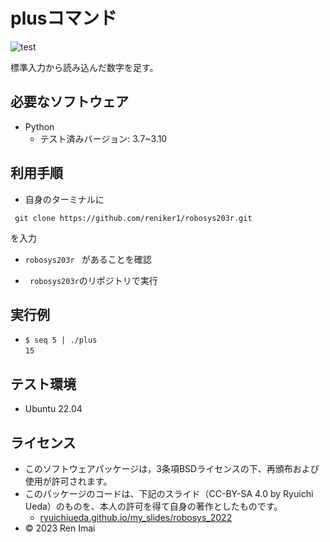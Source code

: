 # plusコマンド

![test](https://github.com/reniker1/robosys203r/actions/workflows/test.yml/badge.svg)

標準入力から読み込んだ数字を足す。

## 必要なソフトウェア

* Python
  * テスト済みバージョン: 3.7~3.10

## 利用手順

* 自身のターミナルに  
```
 git clone https://github.com/reniker1/robosys203r.git 
```  
を入力
* ```robosys203r ``` があることを確認

* ``` robosys203r```のリポジトリで実行

## 実行例

*  ``` $ seq 5 | ./plus ```   
``` 15 ```
   

## テスト環境

* Ubuntu 22.04


## ライセンス

 * このソフトウェアパッケージは，3条項BSDライセンスの下、再頒布および使用が許可されます。
 * このパッケージのコードは、下記のスライド（CC-BY-SA 4.0 by Ryuichi Ueda）のものを、本人の許可を得て自身の著作としたものです。
   * [ryuichiueda.github.io/my_slides/robosys_2022](https://ryuichiueda.github.io/my_slides/robosys_2022/lesson7.html#/13)
 * © 2023 Ren Imai
